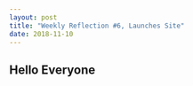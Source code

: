 ```yaml
---
layout: post
title: "Weekly Reflection #6, Launches Site"
date: 2018-11-10
---
```

<h2>Hello Everyone</h2>
